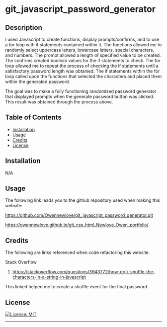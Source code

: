 # git_javascript_password_generator

## Description

I used Javascript to create functions, display prompts/confirms, and to use a for loop with if statements contained within it. The functions allowed me to randomly select uppercase letters, lowercase letters, special characters, and numbers. The prompt allowed a length of specified value to be created. The confirms created boolean values for the if statements to check. The for loop allowed me to repeat the process of checking the if statements until a satisfactory password length was obtained. The if statements within the for loop called upon the functions that selected the characters and placed them within the generated password. 

The goal was to make a fully functioning randomized password generator that displayed prompts when the generate password button was clicked. This result was obtained through the process above.  




## Table of Contents


- [Installation](#installation)
- [Usage](#usage)
- [Credits](#credits)
- [License](#license)

## Installation

N/A

## Usage

The following link leads you to the github repository used when making this website:

https://github.com/Owennewlove/git_javascript_password_generator.git

https://owennewlove.github.io/git_css_html_Newlove_Owen_portfolio/


## Credits

The following are links referenced when code refactoring this website. 

Stack Overflow
 1. https://stackoverflow.com/questions/3943772/how-do-i-shuffle-the-characters-in-a-string-in-javascript

This linked helped me to create a shuffle event for the final password



## License

[![License: MIT](https://img.shields.io/badge/License-MIT-yellow.svg)](https://opensource.org/licenses/MIT)

---
